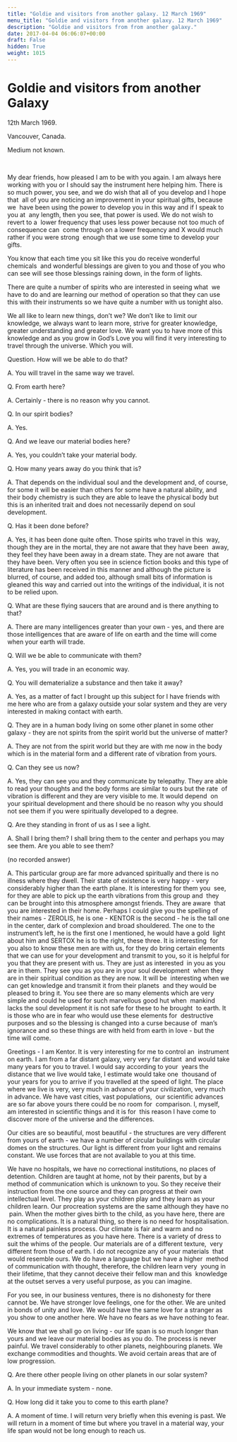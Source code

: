 ```yaml
---
title: "Goldie and visitors from another galaxy. 12 March 1969"
menu_title: "Goldie and visitors from another galaxy. 12 March 1969"
description: "Goldie and visitors from from another galaxy."
date: 2017-04-04 06:06:07+00:00
draft: False
hidden: True
weight: 1015
---
```

# Goldie and visitors from another Galaxy

12th March 1969.

Vancouver, Canada.

Medium not known.

 

My dear friends, how pleased I am to be with you again. I am always here  working with you or I should say the instrument here helping him. There is so much power, you see, and we do wish that all of you develop and I hope that  all of you are noticing an improvement in your spiritual gifts, because we  have been using the power to develop you in this way and if I speak to you at  any length, then you see, that power is used. We do not wish to revert to a  lower frequency that uses less power because not too much of consequence can  come through on a lower frequency and X would much rather if you were strong  enough that we use some time to develop your gifts.

You know that each time you sit like this you do receive wonderful chemicals  and wonderful blessings are given to you and those of you who can see will see those blessings raining down, in the form of lights.

There are quite a number of spirits who are interested in seeing what  we have to do and are learning our method of operation so that they can use  this with their instruments so we have quite a number with us tonight also.

We all like to learn new things, don’t we? We don’t like to limit our  knowledge, we always want to learn more, strive for greater knowledge,  greater understanding and greater love. We want you to have more of this  knowledge and as you grow in God’s Love you will find it very interesting to travel through the universe. Which you will.

Question. How will we be able to do that?

A. You will travel in the same way we travel.

Q. From earth here?

A. Certainly - there is no reason why you cannot.

Q. In our spirit bodies?

A. Yes.

Q. And we leave our material bodies here?

A. Yes, you couldn’t take your material body.

Q. How many years away do you think that is?

A. That depends on the individual soul and the development and, of course, for some it will be easier than others for some have a natural ability, and their body chemistry is such they are able to leave the physical body but this is an inherited trait and does not necessarily depend on soul development.

Q. Has it been done before?

A. Yes, it has been done quite often. Those spirits who travel in this  way, though they are in the mortal, they are not aware that they have been  away, they feel they have been away in a dream state. They are not aware  that they have been. Very often you see in science fiction books and this type of literature has been received in this manner and although the picture is blurred, of course, and added too, although small bits of information is gleaned this way and carried out into the writings of the individual, it is not to be relied upon.

Q. What are these flying saucers that are around and is there anything to that?

A. There are many intelligences greater than your own - yes, and there are those intelligences that are aware of life on earth and the time will come when your earth will trade.

Q. Will we be able to communicate with them?

A. Yes, you will trade in an economic way.

Q. You will dematerialize a substance and then take it away?

A. Yes, as a matter of fact I brought up this subject for I have friends with me here who are from a galaxy outside your solar system and they are very interested in making contact with earth.

Q. They are in a human body living on some other planet in some other galaxy - they are not spirits from the spirit world but the universe of matter?

A. They are not from the spirit world but they are with me now in the body which is in the material form and a different rate of vibration from yours.

Q. Can they see us now?

A. Yes, they can see you and they communicate by telepathy. They are able  to read your thoughts and the body forms are similar to ours but the rate  of vibration is different and they are very visible to me. It would depend  on your spiritual development and there should be no reason why you should  not see them if you were spiritually developed to a degree.

Q. Are they standing in front of us as I see a light.

A. Shall I bring them? I shall bring them to the center and perhaps you may see them. Are you able to see them?

(no recorded answer) 

A. This particular group are far more advanced spiritually and there is no  illness where they dwell. Their state of existence is very happy - very  considerably higher than the earth plane. It is interesting for them you  see, for they are able to pick up the earth vibrations from this group and  they can be brought into this atmosphere amongst friends. They are aware  that you are interested in their home. Perhaps I could give you the spelling of their names - ZEROLIS, he is one - KENTOR is the second - he is the tall one in the center, dark of complexion and broad shouldered. The one to the  instrument’s left, he is the first one I mentioned, he would have a gold  light about him and SERTOX he is to the right, these three. It is interesting  for you also to know these men are with us, for they do bring certain elements that we can use for your development and transmit to you, so it is helpful for you that they are present with us. They are just as interested  in you as you are in them. They see you as you are in your soul development  when they are in their spiritual condition as they are now. It will be  interesting when we can get knowledge and transmit it from their planets  and they would be pleased to bring it. You see there are so many elements which are very simple and could he used for such marvellous good hut when  mankind lacks the soul development it is not safe for these to he brought  to earth. It is those who are in fear who would use these elements for  destructive purposes and so the blessing is changed into a curse because of  man’s ignorance and so these things are with held from earth in love - but the  time will come.

Greetings - I am Kentor. It is very interesting for me to control an  instrument on earth. I am from a far distant galaxy, very very far distant  and would take many years for you to travel. I would say according to your  years the distance that we live would take, I estimate would take one  thousand of your years for you to arrive if you travelled at the speed of light. The place where we live is very, very much in advance of your civilization, very much in advance. We have vast cities, vast populations,  our scientific advances are so far above yours there could be no room for  comparison. I, myself, am interested in scientific things and it is for  this reason I have come to discover more of the universe and the differences.

Our cities are so beautiful, most beautiful - the structures are very different from yours of earth - we have a number of circular buildings with circular domes on the structures. Our light is different from your light and remains constant. We use forces that are not available to you at this time.

We have no hospitals, we have no correctional institutions, no places of  detention. Children are taught at home, not by their parents, but by a  method of communication which is unknown to you. So they receive their  instruction from the one source and they can progress at their own intellectual level. They play as your children play and they learn as your  children learn. Our procreation systems are the same although they have no  pain. When the mother gives birth to the child, as you have here, there are  no complications. It is a natural thing, so there is no need for hospitalisation. It is a natural painless process. Our climate is fair and warm and no  extremes of temperatures as you have here. There is a variety of dress to  suit the whims of the people. Our materials are of a different texture,  very different from those of earth. I do not recognize any of your materials  that would resemble ours. We do have a language but we have a higher  method of communication with thought, therefore, the children learn very  young in their lifetime, that they cannot deceive their fellow man and this  knowledge at the outset serves a very useful purpose, as you can imagine.

For you see, in our business ventures, there is no dishonesty for there  cannot be. We have stronger love feelings, one for the other. We are united  in bonds of unity and love. We would have the same love for a stranger as  you show to one another here. We have no fears as we have nothing to fear.

We know that we shall go on living - our life span is so much longer than  yours and we leave our material bodies as you do. The process is never  painful. We travel considerably to other planets, neighbouring planets. We exchange commodities and thoughts. We avoid certain areas that are of  low progression.

Q. Are there other people living on other planets in our solar system?

A. In your immediate system - none.

Q. How long did it take you to come to this earth plane?

A. A moment of time. I will return very briefly when this evening is past. We will return in a moment of time but where you travel in a material way, your life span would not be long enough to reach us.
